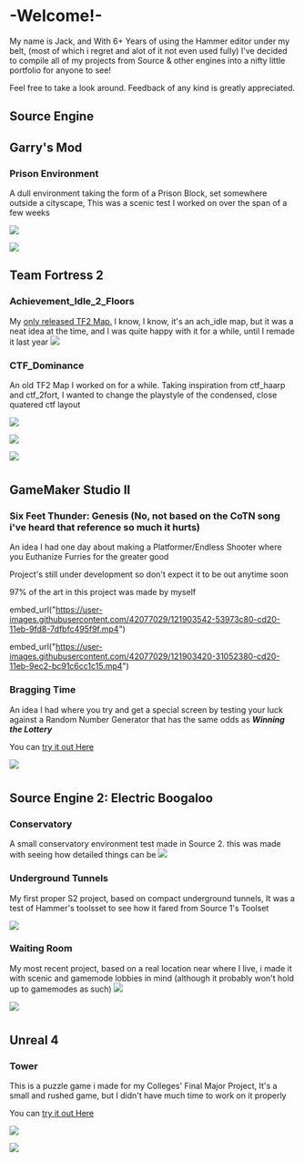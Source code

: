 # -Welcome!-

My name is Jack, and With 6+ Years of using the Hammer editor under my belt, (most of which i regret and alot of it not even used fully) I've decided to compile all of my projects from Source & other engines into a nifty little portfolio for anyone to see!

Feel free to take a look around. Feedback of any kind is greatly appreciated.


## Source Engine

## Garry's Mod

### Prison Environment

A dull environment taking the form of a Prison Block, set somewhere outside a cityscape, This was a scenic test I worked on over the span of a few weeks 

![](https://github.com/RevolverSoftworks/portfolio/blob/gh-pages/Work/prisonoutside.jpg?raw=true)

![](https://github.com/RevolverSoftworks/portfolio/blob/gh-pages/Work/prisoninside.jpg?raw=true)

## Team Fortress 2

### Achievement_Idle_2_Floors
My [only released TF2 Map.](https://steamcommunity.com/sharedfiles/filedetails/?id=2207478744) I know, I know, it's an ach_idle map, but it was a neat idea at the time, and I was quite happy with it for a while, until I remade it last year
![](https://github.com/RevolverSoftworks/portfolio/blob/gh-pages/Work/achidlemiddle.jpg?raw=true)


### CTF_Dominance

An old TF2 Map I worked on for a while. Taking inspiration from ctf_haarp and ctf_2fort, I wanted to change the playstyle of the condensed, close quatered ctf layout

![](https://github.com/RevolverSoftworks/portfolio/blob/gh-pages/Work/dominanceredintel1.jpg?raw=true)

![](https://github.com/RevolverSoftworks/portfolio/blob/gh-pages/Work/dominanceredintel.jpg?raw=true)

![](https://github.com/RevolverSoftworks/portfolio/blob/gh-pages/Work/dominancebluintel1.jpg?raw=true)

#
## GameMaker Studio II

### Six Feet Thunder: Genesis (No, not based on the CoTN song i've heard that reference so much it hurts)

An idea I had one day about making a Platformer/Endless Shooter where you Euthanize Furries for the greater good

Project's still under development so don't expect it to be out anytime soon

97% of the art in this project was made by myself

embed_url("https://user-images.githubusercontent.com/42077029/121903542-53973c80-cd20-11eb-9fd8-7dfbfc495f9f.mp4")

embed_url("https://user-images.githubusercontent.com/42077029/121903420-31052380-cd20-11eb-9ec2-bc91c6cc1c15.mp4")

### Bragging Time

An idea I had where you try and get a special screen by testing your luck against a Random Number Generator that has the same odds as ***Winning the Lottery***

You can [try it out Here](https://www.dropbox.com/s/yqc7xw7vbq0nyrr/Bragging%20Time.7z?dl=1)

![](https://github.com/RevolverSoftworks/portfolio/blob/gh-pages/Work/braggingtime.jpg?raw=true)

#
## Source Engine 2: Electric Boogaloo

### Conservatory

A small conservatory environment test made in Source 2. this was made with seeing how detailed things can be
![](https://github.com/RevolverSoftworks/portfolio/blob/gh-pages/Work/conservatory.jpg?raw=true)

### Underground Tunnels

My first proper S2 project, based on compact underground tunnels, It was a test of Hammer's toolsset to see how it fared from Source 1's Toolset

![](https://github.com/RevolverSoftworks/portfolio/blob/gh-pages/Work/undergroundtunnel.png?raw=true)

### Waiting Room

My most recent project, based on a real location near where I live, i made it with scenic and gamemode lobbies in mind (although it probably won't hold up to gamemodes as such)
![](https://github.com/RevolverSoftworks/portfolio/blob/gh-pages/Work/waitingroom.jpg?raw=true)

![](https://github.com/RevolverSoftworks/portfolio/blob/gh-pages/Work/waitingroom1.png?raw=true)

#
## Unreal 4

### Tower

This is a puzzle game i made for my Colleges' Final Major Project, It's a small and rushed game, but I didn't have much time to work on it properly

You can [try it out Here](https://r-softworks.itch.io/tower)

![](https://github.com/RevolverSoftworks/portfolio/blob/gh-pages/Work/towersky.jpg?raw=true)

![](https://github.com/RevolverSoftworks/portfolio/blob/gh-pages/Work/towerpuzzle.png?raw=true)

